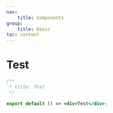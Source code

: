 ```yaml
---
nav:
    title: Components
group:
    title: Basic
toc: content
---
```


# Test

```jsx
/**
 * title: Test
 */

export default () => <div>Test</div>;
```
